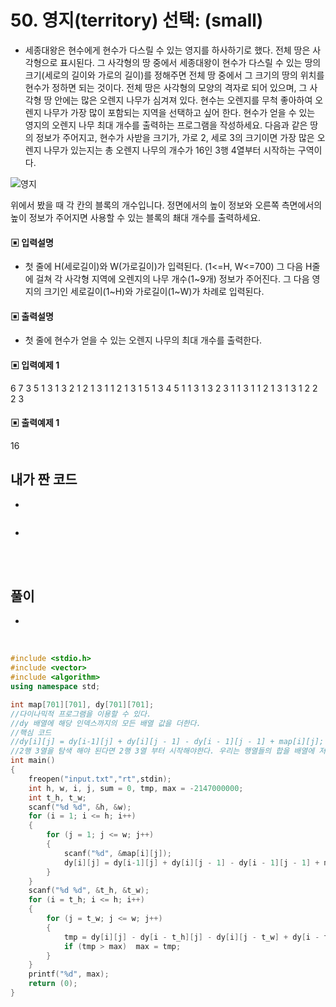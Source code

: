 # 50. 영지(territory) 선택: (small)

* 세종대왕은 현수에게 현수가 다스릴 수 있는 영지를 하사하기로 했다. 전체 땅은 사각형으로 표시된다. 그 사각형의 땅 중에서 세종대왕이 현수가 다스릴 수 있는 땅의 크기(세로의 길이와 가로의 길이)를 정해주면 전체 땅 중에서 그 크기의 땅의 위치를 현수가 정하면 되는 것이다.
전체 땅은 사각형의 모양의 격자로 되어 있으며, 그 사각형 땅 안에는 많은 오렌지 나무가 심겨져 있다. 현수는 오렌지를 무척 좋아하여 오렌지 나무가 가장 많이 포함되는 지역을 선택하고 싶어 한다. 현수가 얻을 수 있는 영지의 오렌지 나무 최대 개수를 출력하는 프로그램을 작성하세요. 다음과 같은 땅의 정보가 주어지고, 현수가 사받을 크기가, 가로 2, 세로 3의 크기이면 가장 많은 오렌지 나무가 있는지는 총 오렌지 나무의 개수가 16인 3행 4열부터 시작하는 구역이다.



![영지](https://github.com/MinsoftK/c-Algorithm_Q/blob/master/img/50.png?raw=true)
<br/>

위에서 봤을 때 각 칸의 블록의 개수입니다. 정면에서의 높이 정보와 오른쪽 측면에서의 높이 정보가 주어지면 사용할 수 있는 블록의 쵀대 개수를 출력하세요.


#### ▣ 입력설명

* 첫 줄에 H(세로길이)와 W(가로길이)가 입력된다. (1<=H, W<=700) 그 다음 H줄에 걸쳐 각 사각형 지역에 오렌지의 나무 개수(1~9개) 정보가 주어진다. 그 다음 영지의 크기인 세로길이(1~H)와 가로길이(1~W)가 차례로 입력된다.






#### ▣ 출력설명

* 첫 줄에 현수가 얻을 수 있는 오렌지 나무의 최대 개수를 출력한다.






#### ▣ 입력예제 1
6 7
3 5 1 3 1 3 2
1 2 1 3 1 1 2
1 3 1 5 1 3 4
5 1 1 3 1 3 2
3 1 1 3 1 1 2
1 3 1 3 1 2 2
2 3





#### ▣ 출력예제 1
16


## 내가 짠 코드
* 
```c++


```
* 
<br><br> 

## 풀이
*  
<br/>

```c++
#include <stdio.h>
#include <vector>
#include <algorithm>
using namespace std;

int map[701][701], dy[701][701];
//다이나믹적 프로그램을 이용할 수 있다. 
//dy 배열에 해당 인덱스까지의 모든 배열 값을 더한다.
//핵심 코드
//dy[i][j] = dy[i-1][j] + dy[i][j - 1] - dy[i - 1][j - 1] + map[i][j];
//2행 3열을 탐색 해야 된다면 2행 3열 부터 시작해야한다. 우리는 행열들의 합을 배열에 저장 했기 때문에 2행 3열이 시작점이 되야 한다.
int main()
{
	freopen("input.txt","rt",stdin);
	int h, w, i, j, sum = 0, tmp, max = -2147000000;
	int t_h, t_w;
	scanf("%d %d", &h, &w);
	for (i = 1; i <= h; i++)
	{
		for (j = 1; j <= w; j++)
		{
			scanf("%d", &map[i][j]);
			dy[i][j] = dy[i-1][j] + dy[i][j - 1] - dy[i - 1][j - 1] + map[i][j];
		}
	}
	scanf("%d %d", &t_h, &t_w);
	for (i = t_h; i <= h; i++)
	{
		for (j = t_w; j <= w; j++)
		{
			tmp = dy[i][j] - dy[i - t_h][j] - dy[i][j - t_w] + dy[i - t_h][j - t_w];
			if (tmp > max)	max = tmp;
		}
	}
	printf("%d", max);
	return (0);
}


```
